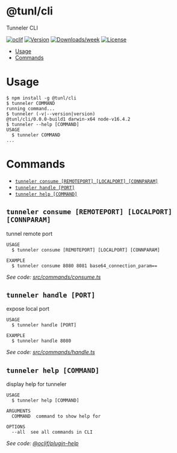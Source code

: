@tunl/cli
=============

Tunneler CLI

[![oclif](https://img.shields.io/badge/cli-oclif-brightgreen.svg)](https://oclif.io)
[![Version](https://img.shields.io/npm/v/@tunl/cli.svg)](https://npmjs.org/package/@tunl/cli)
[![Downloads/week](https://img.shields.io/npm/dw/@tunl/cli.svg)](https://npmjs.org/package/@tunl/cli)
[![License](https://img.shields.io/npm/l/@tunl/cli.svg)](https://github.com/0x77dev/tunneler/blob/master/package.json)

<!-- toc -->
* [Usage](#usage)
* [Commands](#commands)
<!-- tocstop -->
# Usage
<!-- usage -->
```sh-session
$ npm install -g @tunl/cli
$ tunneler COMMAND
running command...
$ tunneler (-v|--version|version)
@tunl/cli/0.0.0-build1 darwin-x64 node-v16.4.2
$ tunneler --help [COMMAND]
USAGE
  $ tunneler COMMAND
...
```
<!-- usagestop -->
# Commands
<!-- commands -->
* [`tunneler consume [REMOTEPORT] [LOCALPORT] [CONNPARAM]`](#tunneler-consume-remoteport-localport-connparam)
* [`tunneler handle [PORT]`](#tunneler-handle-port)
* [`tunneler help [COMMAND]`](#tunneler-help-command)

## `tunneler consume [REMOTEPORT] [LOCALPORT] [CONNPARAM]`

tunnel remote port

```
USAGE
  $ tunneler consume [REMOTEPORT] [LOCALPORT] [CONNPARAM]

EXAMPLE
  $ tunneler consume 8080 8081 base64_connection_param==
```

_See code: [src/commands/consume.ts](https://github.com/0x77dev/tunneler/blob/v0.0.0-build1/src/commands/consume.ts)_

## `tunneler handle [PORT]`

expose local port

```
USAGE
  $ tunneler handle [PORT]

EXAMPLE
  $ tunneler handle 8080
```

_See code: [src/commands/handle.ts](https://github.com/0x77dev/tunneler/blob/v0.0.0-build1/src/commands/handle.ts)_

## `tunneler help [COMMAND]`

display help for tunneler

```
USAGE
  $ tunneler help [COMMAND]

ARGUMENTS
  COMMAND  command to show help for

OPTIONS
  --all  see all commands in CLI
```

_See code: [@oclif/plugin-help](https://github.com/oclif/plugin-help/blob/v3.2.2/src/commands/help.ts)_
<!-- commandsstop -->
